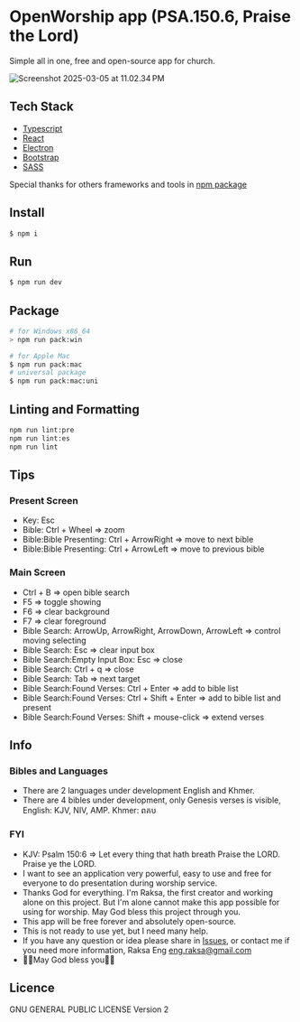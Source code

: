 # OpenWorship app (PSA.150.6, Praise the Lord)

Simple all in one, free and open-source app for church.

<img src="screenshots/Screenshot 2025-03-05 at 11.02.34 PM.png" alt="Screenshot 2025-03-05 at 11.02.34 PM" style="max-width: 400px;">

## Tech Stack

- [Typescript](https://www.typescriptlang.org/)
- [React](https://reactjs.org/)
- [Electron](https://www.electronjs.org/)
- [Bootstrap](https://getbootstrap.com/)
- [SASS](https://sass-lang.com/)

Special thanks for others frameworks and tools in [npm package](./package.json)

## Install

```bash
$ npm i
```

## Run

```bash
$ npm run dev
```

## Package

```bash
# for Windows x86_64
> npm run pack:win

# for Apple Mac
$ npm run pack:mac
# universal package
$ npm run pack:mac:uni
```

## Linting and Formatting

```bash
npm run lint:pre
npm run lint:es
npm run lint
```

## Tips

### Present Screen

- Key: Esc
- Bible: Ctrl + Wheel => zoom
- Bible:Bible Presenting: Ctrl + ArrowRight => move to next bible
- Bible:Bible Presenting: Ctrl + ArrowLeft => move to previous bible

### Main Screen

- Ctrl + B => open bible search
- F5 => toggle showing
- F6 => clear background
- F7 => clear foreground
- Bible Search: ArrowUp, ArrowRight, ArrowDown, ArrowLeft => control moving selecting
- Bible Search: Esc => clear input box
- Bible Search:Empty Input Box: Esc => close
- Bible Search: Ctrl + q => close
- Bible Search: Tab => next target
- Bible Search:Found Verses: Ctrl + Enter => add to bible list
- Bible Search:Found Verses: Ctrl + Shift + Enter => add to bible list and present
- Bible Search:Found Verses: Shift + mouse-click => extend verses

## Info

### Bibles and Languages

- There are 2 languages under development English and Khmer.
- There are 4 bibles under development, only Genesis verses is visible, English: KJV, NIV, AMP. Khmer: ពគប

### FYI

- KJV: Psalm 150:6
  => Let every thing that hath breath Praise the LORD. Praise ye the LORD.
- I want to see an application very powerful, easy to use and free for everyone to do presentation during worship service.
- Thanks God for everything. I'm Raksa, the first creator and working alone on this project. But I'm alone cannot make this app possible for using for worship. May God bless this project through you.
- This app will be free forever and absolutely open-source.
- This is not ready to use yet, but I need many help.
- If you have any question or idea please share in [Issues](https://github.com/OpenWorshipApp/open-worship-app-dt/issues), or contact me if you need more information, Raksa Eng <eng.raksa@gmail.com>
- 🙏🏻May God bless you🙏🏻

## Licence

GNU GENERAL PUBLIC LICENSE Version 2
